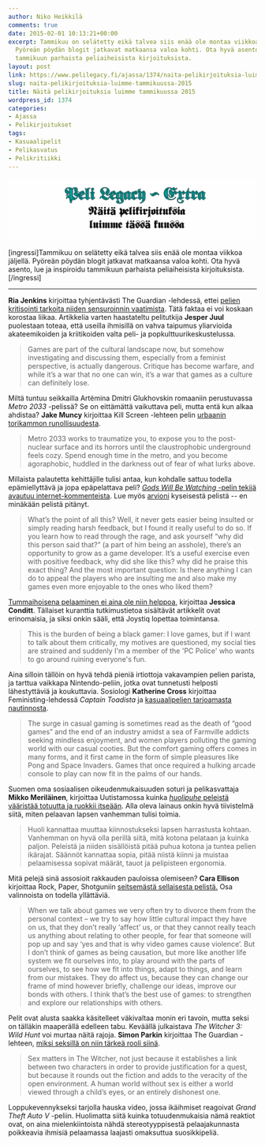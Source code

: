 ```yaml
---
author: Niko Heikkilä
comments: true
date: 2015-02-01 10:13:21+00:00
excerpt: Tammikuu on selätetty eikä talvea siis enää ole montaa viikkoa jäljellä.
  Pyöreän pöydän blogit jatkavat matkaansa valoa kohti. Ota hyvä asento, lue ja inspiroidu
  tammikuun parhaista peliaiheisista kirjoituksista.
layout: post
link: https://www.pelilegacy.fi/ajassa/1374/naita-pelikirjoituksia-luimme-tammikuussa-2015
slug: naita-pelikirjoituksia-luimme-tammikuussa-2015
title: Näitä pelikirjoituksia luimme tammikuussa 2015
wordpress_id: 1374
categories:
- Ajassa
- Pelikirjoitukset
tags:
- Kasuaalipelit
- Pelikasvatus
- Pelikritiikki
---
```


[![Näitä pelikirjoituksia luimme tässä kuussa](/uploads/2015/02/pelikirjoitukset.png)](/uploads/2015/02/pelikirjoitukset.png)

[ingressi]Tammikuu on selätetty eikä talvea siis enää ole montaa viikkoa jäljellä. Pyöreän pöydän blogit jatkavat matkaansa valoa kohti. Ota hyvä asento, lue ja inspiroidu tammikuun parhaista peliaiheisista kirjoituksista.[/ingressi]



* * *



**Ria Jenkins** kirjoittaa tyhjentävästi The Guardian -lehdessä, ettei [pelien kritisointi tarkoita niiden sensuroinnin vaatimista](http://www.theguardian.com/technology/2015/jan/30/gamers-criticism-censorship). Tätä faktaa ei voi koskaan korostaa liikaa. Artikkelia varten haastateltu pelitutkija **Jesper Juul** puolestaan toteaa, että useilla ihmisillä on vahva taipumus yliarvioida akateemikoiden ja kriitikoiden valta peli- ja popkulttuurikeskustelussa.



<blockquote>Games are part of the cultural landscape now, but somehow investigating and discussing them, especially from a feminist perspective, is actually dangerous. Critique has become warfare, and while it’s a war that no one can win, it’s a war that games as a culture can definitely lose.</blockquote>



Miltä tuntuu seikkailla Artëmina Dmitri Glukhovskin romaaniin perustuvassa _Metro 2033_ -pelissä? Se on eittämättä vaikuttava peli, mutta entä kun alkaa ahdistaa? **Jake Muncy** kirjoittaa Kill Screen -lehteen pelin [urbaanin torikammon runollisuudesta](http://killscreendaily.com/articles/metro-2033-and-poetics-urban-agoraphobia/).



<blockquote>Metro 2033 works to traumatize you, to expose you to the post-nuclear surface and its horrors until the claustrophobic underground feels cozy. Spend enough time in the metro, and you become agoraphobic, huddled in the darkness out of fear of what lurks above.</blockquote>



Millaista palautetta kehittäjille tulisi antaa, kun kohdalle sattuu todella epämiellyttävä ja jopa epäpelattava peli? [_Gods Will Be Watching_ -pelin tekijä avautuu internet-kommenteista](http://www.deconstructeam.com/dont-read-the-comments/). Lue myös [arvioni](http://www.pelilegacy.fi/arvostelut/797/gods-will-be-watching) kyseisestä pelistä -- en minäkään pelistä pitänyt.



<blockquote>What’s the point of all this? Well, it never gets easier being insulted or simply reading harsh feedback, but I found it really useful to do so. If you learn how to read through the rage, and ask yourself “why did this person said that?” (a part of him being an asshole), there’s an opportunity to grow as a game developer. It’s a useful exercise even with positive feedback, why did she like this? why did he praise this exact thing? And the most important question: Is there anything I can do to appeal the players who are insulting me and also make my games even more enjoyable to the ones who liked them?</blockquote>



[Tummaihoisena pelaaminen ei aina ole niin helppoa](http://www.joystiq.com/2015/01/16/gaming-while-black-casual-racism-to-cautious-optimism/), kirjoittaa **Jessica Conditt**. Tällaiset kuranttia tutkimustietoa sisältävät artikkelit ovat erinomaisia, ja siksi onkin sääli, että Joystiq lopettaa toimintansa.



<blockquote>This is the burden of being a black gamer: I love games, but if I want to talk about them critically, my motives are questioned, my social ties are strained and suddenly I'm a member of the 'PC Police' who wants to go around ruining everyone's fun.</blockquote>



Aina silloin tällöin on hyvä tehdä pieniä irtiottoja vakavampien pelien parista, ja tarttua vaikkapa Nintendo-peliin, jotka ovat tunnetusti helposti lähestyttäviä ja koukuttavia. Sosiologi **Katherine Cross** kirjoittaa Feministing-lehdessä _Captain Toadista_ ja [kasuaalipelien tarjoamasta nautinnosta](http://feministing.com/2015/01/22/fungal-pleasures-captain-toad-and-self-care/).



<blockquote>The surge in casual gaming is sometimes read as the death of “good games” and the end of an industry amidst a sea of Farmville addicts seeking mindless enjoyment, and women players polluting the gaming world with our casual cooties. But the comfort gaming offers comes in many forms, and it first came in the form of simple pleasures like Pong and Space Invaders. Games that once required a hulking arcade console to play can now fit in the palms of our hands.</blockquote>



Suomen oma sosiaalisen oikeudenmukaisuuden soturi ja pelikasvattaja **Mikko Meriläinen**, kirjoittaa Uutistamossa kuinka [_huolipuhe_ peleistä vääristää totuutta ja ruokkii itseään](http://www.uutistamo.fi/huolipuhe-peleista-yksinkertaistaa-ja-lietsoo-pelkoa/). Alla oleva lainaus onkin hyvä tiivistelmä siitä, miten pelaavan lapsen vanhemman tulisi toimia.



<blockquote>Huoli kannattaa muuttaa kiinnostukseksi lapsen harrastusta kohtaan. Vanhemman on hyvä olla perillä siitä, mitä kotona pelataan ja kuinka paljon. Peleistä ja niiden sisällöistä pitää puhua kotona ja tuntea pelien ikärajat. Säännöt kannattaa sopia, pitää niistä kiinni ja muistaa pelaamisessa sopivat määrät, tauot ja pelipisteen ergonomia.</blockquote>



Mitä pelejä sinä assosioit rakkauden pauloissa olemiseen? **Cara Ellison** kirjoittaa Rock, Paper, Shotguniin [seitsemästä sellaisesta pelistä.](http://www.rockpapershotgun.com/2015/01/23/s-exe-seven-stories-about-love/) Osa valinnoista on todella yllättäviä.



<blockquote>When we talk about games we very often try to divorce them from the personal context – we try to say how little cultural impact they have on us, that they don’t really ‘affect’ us, or that they cannot really teach us anything about relating to other people, for fear that someone will pop up and say ‘yes and that is why video games cause violence’. But I don’t think of games as being causation, but more like another life system we fit ourselves into, to play around with the parts of ourselves, to see how we fit into things, adapt to things, and learn from our mistakes. They do affect us, because they can change our frame of mind however briefly, challenge our ideas, improve our bonds with others. I think that’s the best use of games: to strengthen and explore our relationships with others.</blockquote>



Pelit ovat alusta saakka käsitelleet väkivaltaa monin eri tavoin, mutta seksi on tälläkin maaperällä edelleen tabu. Keväällä julkaistava _The Witcher 3: Wild Hunt_ voi murtaa näitä rajoja. **Simon Parkin** kirjoittaa The Guardian -lehteen, [miksi seksillä on niin tärkeä rooli siinä](http://www.theguardian.com/technology/2015/jan/28/sex-witcher-3-grand-theft-auto-of-fantasy-games).



<blockquote>Sex matters in The Witcher, not just because it establishes a link between two characters in order to provide justification for a quest, but because it rounds out the fiction and adds to the veracity of the open environment. A human world without sex is either a world viewed through a child’s eyes, or an entirely dishonest one.</blockquote>



Loppukevennykseksi tarjolla hauska video, jossa ikäihmiset reagoivat _Grand Theft Auto V_ -peliin. Huolimatta siitä kuinka totuudenmukaisia nämä reaktiot ovat, on aina mielenkiintoista nähdä stereotyyppisestä pelaajakunnasta poikkeavia ihmisiä pelaamassa laajasti omaksuttua suosikkipeliä.


